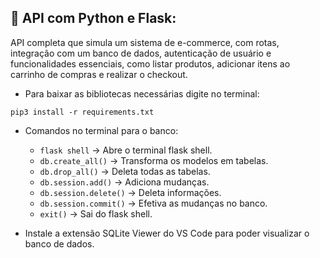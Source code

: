 
## 🐍 API com Python e Flask:
API completa que simula um sistema de e-commerce, com rotas, integração com um banco de dados, 
autenticação de usuário e funcionalidades essenciais, como listar produtos, adicionar itens ao 
carrinho de compras e realizar o checkout.

- Para baixar as bibliotecas necessárias digite no terminal:
```
pip3 install -r requirements.txt
```
- Comandos no terminal para o banco:
    - `flask shell` -> Abre o terminal flask shell.
    - `db.create_all()` -> Transforma os modelos em tabelas.
    - `db.drop_all()` -> Deleta todas as tabelas.
    - `db.session.add()` -> Adiciona mudanças.
    - `db.session.delete()` -> Deleta informações.
    - `db.session.commit()` -> Efetiva as mudanças no banco.
    - `exit()` -> Sai do flask shell.

- Instale a extensão SQLite Viewer do VS Code para poder visualizar o banco de dados.